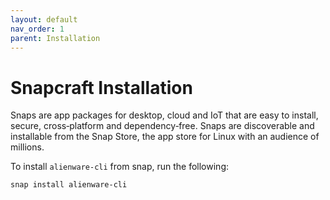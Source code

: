 ```yaml
---
layout: default
nav_order: 1
parent: Installation
---
```


# Snapcraft Installation

Snaps are app packages for desktop, cloud and IoT that are easy to install, secure, cross‐platform and dependency‐free. Snaps are discoverable and installable from the Snap Store, the app store for Linux with an audience of millions.

To install `alienware-cli` from snap, run the following:

``` sh
snap install alienware-cli
```
